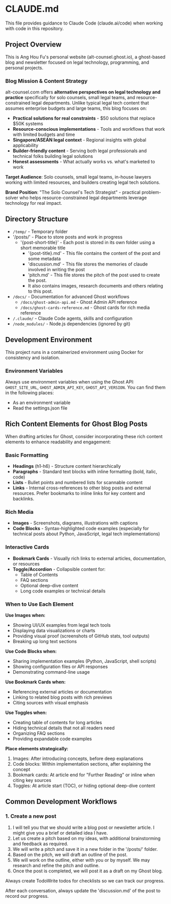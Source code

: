 # CLAUDE.md

This file provides guidance to Claude Code (claude.ai/code) when working with code in this repository.

## Project Overview
This is Ang Hou Fu's personal website (alt-counsel.ghost.io), a ghost-based blog and newsletter focused on legal technology, programming, and personal projects.

### Blog Mission & Content Strategy
alt-counsel.com offers **alternative perspectives on legal technology and practice** specifically for solo counsels, small legal teams, and resource-constrained legal departments. Unlike typical legal tech content that assumes enterprise budgets and large teams, this blog focuses on:

- **Practical solutions for real constraints** - $50 solutions that replace $50K systems
- **Resource-conscious implementations** - Tools and workflows that work with limited budgets and time
- **Singapore/ASEAN legal context** - Regional insights with global applicability  
- **Builder-friendly content** - Serving both legal professionals and technical folks building legal solutions
- **Honest assessments** - What actually works vs. what's marketed to work

**Target Audience**: Solo counsels, small legal teams, in-house lawyers working with limited resources, and builders creating legal tech solutions.

**Brand Position**: "The Solo Counsel's Tech Strategist" - practical problem-solver who helps resource-constrained legal departments leverage technology for real impact.

## Directory Structure
- `/temp/` - Temporary folder
- '/posts/' - Place to store posts and work in progress
  - '{post-short-title}' - Each post is stored in its own folder using a short memorable title
    - '{post-title}.md' - This file contains the content of the post and some metadata
    - 'discussion.md' - This file stores the memories of claude involved in writing the post
    - 'pitch.md' - This file stores the pitch of the post used to create the post.
    - It also contains images, research documents and others relating to this post. 
- `/docs/` - Documentation for advanced Ghost workflows
  - `/docs/ghost-admin-api.md` - Ghost Admin API reference
  - `/docs/ghost-cards-reference.md` - Ghost cards for rich media reference
- `/.claude/` - Claude Code agents, skills and configuration
- `/node_modules/` - Node.js dependencies (ignored by git)

## Development Environment

This project runs in a containerized environment using Docker for consistency and isolation.

### Environment Variables

Always use environment variables when using the Ghost API: `GHOST_SITE_URL`, `GHOST_ADMIN_API_KEY`, `GHOST_API_VERSION`.
You can find them in the following places:
- As an environment variable
- Read the settings.json file

## Rich Content Elements for Ghost Blog Posts

When drafting articles for Ghost, consider incorporating these rich content elements to enhance readability and engagement:

### Basic Formatting
- **Headings** (h1-h6) - Structure content hierarchically
- **Paragraphs** - Standard text blocks with inline formatting (bold, italic, code)
- **Lists** - Bullet points and numbered lists for scannable content
- **Links** - Internal cross-references to other blog posts and external resources. Prefer bookmarks to inline links for key content and backlinks. 

### Rich Media
- **Images** - Screenshots, diagrams, illustrations with captions
- **Code Blocks** - Syntax-highlighted code examples (especially for technical posts about Python, JavaScript, legal tech implementations)

### Interactive Cards
- **Bookmark Cards** - Visually rich links to external articles, documentation, or resources
- **Toggle/Accordion** - Collapsible content for:
  - Table of Contents
  - FAQ sections
  - Optional deep-dive content
  - Long code examples or technical details

### When to Use Each Element

**Use Images when:**
- Showing UI/UX examples from legal tech tools
- Displaying data visualizations or charts
- Providing visual proof (screenshots of GitHub stats, tool outputs)
- Breaking up long text sections

**Use Code Blocks when:**
- Sharing implementation examples (Python, JavaScript, shell scripts)
- Showing configuration files or API responses
- Demonstrating command-line usage

**Use Bookmark Cards when:**
- Referencing external articles or documentation
- Linking to related blog posts with rich previews
- Citing sources with visual emphasis

**Use Toggles when:**
- Creating table of contents for long articles
- Hiding technical details that not all readers need
- Organizing FAQ sections
- Providing expandable code examples

**Place elements strategically:**
1. Images: After introducing concepts, before deep explanations
2. Code blocks: Within implementation sections, after explaining the concept
3. Bookmark cards: At article end for "Further Reading" or inline when citing key sources
4. Toggles: At article start (TOC), or hiding optional deep-dive content

## Common Development Workflows

### 1. Create a new post

1. I will tell you that we should write a blog post or newsletter article. I might give you a brief or detailed idea I have.
2. Let us create a pitch based on my ideas, with additional brainstorming and feedback as required.
3. We will write a pitch and save it in a new folder in the '/posts/' folder.
4. Based on the pitch, we will draft an outline of the post.
5. We will work on the outline, either with you or by myself. We may research and refine the pitch and outline.
6. Once the post is completed, we will post it as a draft on my Ghost blog.

Always create TodoWrite todos for checklists so we can track our progress.

After each conversation, always update the 'discussion.md' of the post to record our progress.